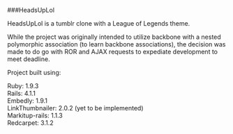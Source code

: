 ###HeadsUpLol

HeadsUpLol is a tumblr clone with a League of Legends theme.

While the project was originally intended to utilize backbone with a nested polymorphic association (to learn backbone associations), the decision was made to do go with ROR and AJAX requests to expediate development to meet deadline.


Project built using:

Ruby: 1.9.3  
Rails: 4.1.1  
Embedly: 1.9.1  
LinkThumbnailer: 2.0.2 (yet to be implemented)  
Markitup-rails: 1.1.3  
Redcarpet: 3.1.2  
